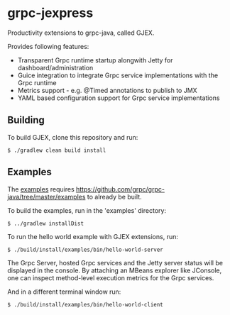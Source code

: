 # grpc-jexpress
Productivity extensions to grpc-java, called GJEX.

Provides following features:
* Transparent Grpc runtime startup alongwith Jetty for dashboard/administration
* Guice integration to integrate Grpc service implementations with the Grpc runtime
* Metrics support - e.g. @Timed annotations to publish to JMX
* YAML based configuration support for Grpc service implementations 

## Building
To build GJEX, clone this repository and run:

```
$ ./gradlew clean build install
```

## Examples
The [examples](https://github.com/flipkart-incubator/grpc-jexpress/tree/master/examples) requires https://github.com/grpc/grpc-java/tree/master/examples to already be built. 

To build the examples, run in the 'examples' directory:

```
$ ../gradlew installDist
```
To run the hello world example with GJEX extensions, run:

```
$ ./build/install/examples/bin/hello-world-server
```
The Grpc Server, hosted Grpc services and the Jetty server status will be displayed in the console. By attaching an MBeans explorer like JConsole, one can inspect method-level execution metrics for the Grpc services.

And in a different terminal window run:

```
$ ./build/install/examples/bin/hello-world-client
```

